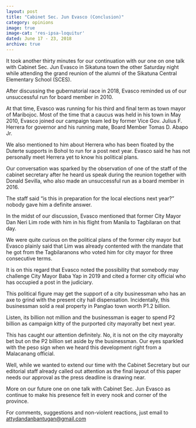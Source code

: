```yaml
---
layout: post
title: "Cabinet Sec. Jun Evasco (Conclusion)"
category: opinions
image: true
image-cat: 'res-ipsa-loquitur'
dated: June 17 - 23, 2018
archive: true
---
```


It took another thirty minutes for our continuation with our one on one talk with Cabinet Sec. Jun Evasco in Sikatuna town the other Saturday night while attending the grand reunion of the alumni of the Sikatuna Central Elementary School (SCES).

After discussing the gubernatorial race in 2018, Evasco reminded us of our unsuccessful run for board member in 2010.

At that time, Evasco was running for his third and final term as town mayor of Maribojoc. Most of the time that a caucus was held in his town in May 2010, Evasco joined our campaign team led by former Vice Gov. Julius F. Herrera for governor and his running mate, Board Member Tomas D. Abapo Jr.

We also mentioned to him about Herrera who has been floated by the Duterte supports in Bohol to run for a post next year. Evasco said he has not personally meet Herrera yet to know his political plans.

Our conversation was sparked by the observation of one of the staff of the cabinet secretary after he heard us speak during the reunion together with Donald Sevilla, who also made an unsuccessful run as a board member in 2016.

The staff said “is this in preparation for the local elections next year?” nobody gave him a definite answer.

In the midst of our discussion, Evasco mentioned that former City Mayor Dan Neri Lim rode with him in his flight from Manila to Tagbilaran on that day.

We were quite curious on the political plans of the former city mayor but Evasco plainly said that Lim was already contented with the mandate that he got from the Tagbilaranons who voted him for city mayor for three consecutive terms.

It is on this regard that Evasco noted the possibility that somebody may challenge City Mayor Baba Yap in 2019 and cited a former city official who has occupied a post in the judiciary.

This political figure may get the support of a city businessman who has an axe to grind with the present city hall dispensation. Incidentally, this businessman sold a real property in Panglao town worth P1.2 billion. 

Listen, its billion not million and the businessman is eager to spend P2 billion as campaign kitty of the purported city mayoralty bet next year.

This has caught our attention definitely. No, it is not on the city mayoralty bet but on the P2 billion set aside by the businessman. Our eyes sparkled with the peso sign when we heard this development right from a Malacanang official.

Well, while we wanted to extend our time with the Cabinet Secretary but our editorial staff already called out attention as the final layout of this paper needs our approval as the press deadline is drawing near.

More on our future one on one talk with Cabinet Sec. Jun Evasco as continue to make his presence felt in every nook and corner of the province.

For comments, suggestions and non-violent reactions, just email to attydandanbantugan@gmail.com
